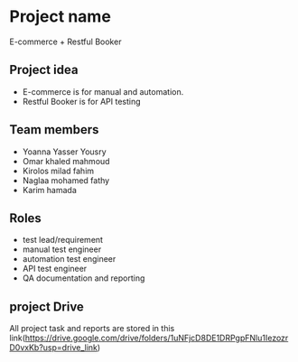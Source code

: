 # Project name
E-commerce + Restful Booker

## Project idea
- E-commerce is for manual and automation.
- Restful Booker is for API testing

## Team members
- Yoanna Yasser Yousry
- Omar khaled mahmoud 
- Kirolos milad fahim 
- Naglaa mohamed fathy 
- Karim hamada

## Roles 
- test lead/requirement
- manual test engineer
- automation test engineer
- API test engineer
- QA documentation and reporting

## project Drive
All project task and reports are stored in this link(https://drive.google.com/drive/folders/1uNFjcD8DE1DRPgpFNlu1IezozrD0vxKb?usp=drive_link)
